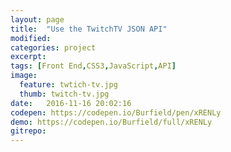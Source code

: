 ```yaml
---
layout: page
title:  "Use the TwitchTV JSON API"
modified:
categories: project
excerpt:
tags: [Front End,CSS3,JavaScript,API]
image: 
  feature: twtich-tv.jpg
  thumb: twitch-tv.jpg
date:   2016-11-16 20:02:16
codepen: https://codepen.io/Burfield/pen/xRENLy
demo: https://codepen.io/Burfield/full/xRENLy
gitrepo:
---
```

